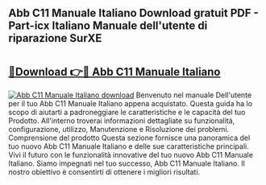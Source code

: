## Abb C11 Manuale Italiano Download gratuit PDF - Part-icx Italiano Manuale dell'utente di riparazione SurXE

# <h2><a href="http://dfdacq.blite.top/?on=Abb+C11+Manuale+Italiano">🔗Download 👉🔴 Abb C11 Manuale Italiano</a></h2>

[![Abb C11 Manuale Italiano download](https://i.imgur.com/lujVjoI.png)](http://dfdacq.blite.top/?on=Abb+C11+Manuale+Italiano)
Benvenuto nel manuale Dell'utente per il tuo Abb C11 Manuale Italiano appena acquistato. Questa guida ha lo scopo di aiutarti a padroneggiare le caratteristiche e le capacità del tuo Prodotto. All'interno troverai informazioni dettagliate su funzionalità, configurazione, utilizzo, Manutenzione e Risoluzione dei problemi. Comprensione del prodotto Questa sezione fornisce una panoramica del tuo nuovo Abb C11 Manuale Italiano e delle sue caratteristiche principali. Vivi il futuro con le funzionalità innovative del tuo nuovo Abb C11 Manuale Italiano. Siamo impegnati nel tuo successo, Abb C11 Manuale Italiano. Il nostro obiettivo è consentirti di ottenere i migliori risultati.
